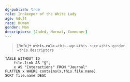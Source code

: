 ```yaml
---
dg-publish: true
role: Innkeeper of the White Lady
age: Adult
race: Human
gender: Man
descriptors: [Jaded, Normal, Commoner]
---
```


> [!info]+
> **`=this.role`**
> `=this.age` `=this.race` `=this.gender`
> `=this.descriptors` 

```dataview
TABLE WITHOUT ID
	file.link AS "§", 
	x AS "Interactions" FROM "Journal"
FLATTEN x WHERE contains(x,this.file.name) 
SORT file.name DESC
```


